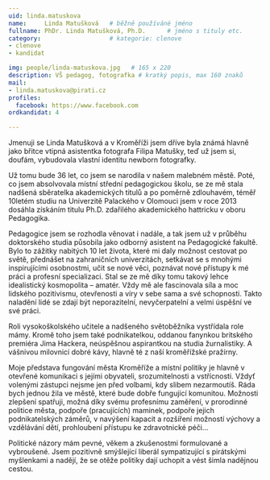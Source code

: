 ```yaml
---
uid: linda.matuskova
name:     Linda Matušková  	# běžně používáné jméno
fullname: PhDr. Linda Matušková, Ph.D.  	# jméno s tituly etc.
category:                   # kategorie: clenove
- clenove
- kandidat

img: people/linda-matuskova.jpg   # 165 x 220
description: VŠ pedagog, fotografka # kratký popis, max 160 znaků
mail:
- linda.matuskova@pirati.cz
profiles:
  facebook: https://www.facebook.com
ordkandidat: 4

---
```


Jmenuji se Linda Matušková a v Kroměříži jsem dříve byla známá hlavně jako břitce vtipná asistentka fotografa Filipa Matušky, teď už jsem si, doufám, vybudovala vlastní identitu newborn fotografky.

Už tomu bude 36 let, co jsem se narodila v našem malebném městě. Poté, co jsem absolvovala místní střední pedagogickou školu, se ze mě stala nadšená sběratelka akademických titulů a po poměrně zdlouhavém, téměř 10letém studiu na Univerzitě Palackého v Olomouci jsem v roce 2013 dosáhla získáním titulu Ph.D. zdařilého akademického hattricku v oboru Pedagogika.

Pedagogice jsem se rozhodla věnovat i nadále, a tak jsem už v průběhu doktorského studia působila jako odborný asistent na Pedagogické fakultě. Bylo to zážitky nabitých 10 let života, které mi daly možnost cestovat po světě, přednášet na zahraničních univerzitách, setkávat se s mnohými inspirujícími osobnostmi, učit se nové věci, poznávat nové přístupy k mé práci a profesní specializaci. Stal se ze mě díky tomu takový lehce idealistický kosmopolita – amatér. Vždy mě ale fascinovala síla a moc lidského pozitivismu, otevřenosti a víry v sebe sama a své schopnosti. Takto naladění lidé se zdají být neporazitelní, nevyčerpatelní a velmi úspěšní ve své práci.

Roli vysokoškolského učitele a nadšeného světoběžníka vystřídala role mámy. Kromě toho jsem také podnikatelkou, oddanou fanynkou britského premiéra Jima Hackera, neúspěšnou aspirantkou na studia žurnalistiky. A vášnivou milovnicí dobré kávy, hlavně té z naší kroměřížské pražírny.

Moje představa fungování města Kroměříže a místní politiky je hlavně v otevřené komunikaci s jejími obyvateli, srozumitelnosti a vstřícnosti. Vždyť volenými zástupci nejsme jen před volbami, kdy slibem nezarmoutíš. Ráda bych jednou žila ve městě, které bude dobře fungující komunitou. Možnosti zlepšení spatřuji, možná díky svému profesnímu zaměření, v prorodinné politice města, podpoře (pracujících) maminek, podpoře jejich podnikatelských záměrů, v navýšení kapacit a rozšíření možností výchovy a vzdělávání dětí, prohloubení přístupu ke zdravotnické péči…

Politické názory mám pevné, věkem a zkušenostmi formulované a vybroušené. Jsem pozitivně smýšlející liberál sympatizující s pirátskými myšlenkami a nadějí, že se otěže politiky dají uchopit a vést šimla nadějnou cestou.
